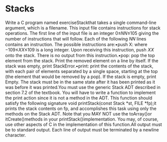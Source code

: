 # Stacks


Write a C program named exerciseStackthat takes a single command-line argument, which is a filename. This input file contains instructions for stack operations. The first line of the input file is an integer 0≤𝑁𝑁≤105 giving the number of instructions that will follow. Each of the following 𝑁𝑁 lines contains an instruction. The possible instructions are:•push X: where −109≤𝑋𝑋≤109 is  a long integer. Upon receiving this instruction, push 𝑋𝑋 onto the stack. There is no output from this instruction.•pop: pop the top element from the stack. Print the removed element on a line by itself. If the stack was empty, print StackError.•print: print the contents of the stack, with each pair of elements separated by a single space, starting at the top (the element that would be removed by a pop). If the stack is empty, print Empty. The stack must be in the same state after it has been printed as it was before it was printed.You must use the generic Stack ADT described in section 7.2 of the textbook. You will have to write a function to implement the print action since it is not a method in the ADT. This function should satisfy the following signature            void printStack(const Stack *st, FILE *fp);it prints the stack contents on fp, and accomplishes this task using only the methods on the Stack ADT. Note that you MAY NOT use the toArray()or itCreate()methods in your printStack()implementation. You may, of course, use other aspects of C in the implementation of this function.All output must be to standard output. Each line of output must be terminated by a newline character.
